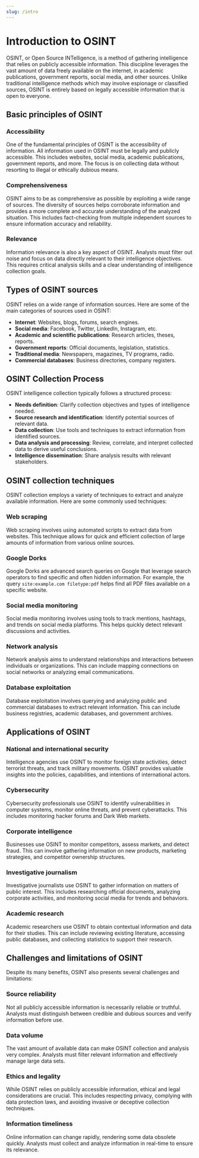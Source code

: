 ```yaml
---
slug: /intro
---
```


# Introduction to OSINT

OSINT, or Open Source INTelligence, is a method of gathering intelligence that relies on publicly accessible information. This discipline leverages the vast amount of data freely available on the internet, in academic publications, government reports, social media, and other sources. Unlike traditional intelligence methods which may involve espionage or classified sources, OSINT is entirely based on legally accessible information that is open to everyone.

## Basic principles of OSINT

### Accessibility

One of the fundamental principles of OSINT is the accessibility of information. All information used in OSINT must be legally and publicly accessible. This includes websites, social media, academic publications, government reports, and more. The focus is on collecting data without resorting to illegal or ethically dubious means.

### Comprehensiveness

OSINT aims to be as comprehensive as possible by exploiting a wide range of sources. The diversity of sources helps corroborate information and provides a more complete and accurate understanding of the analyzed situation. This includes fact-checking from multiple independent sources to ensure information accuracy and reliability.

### Relevance

Information relevance is also a key aspect of OSINT. Analysts must filter out noise and focus on data directly relevant to their intelligence objectives. This requires critical analysis skills and a clear understanding of intelligence collection goals.

## Types of OSINT sources

OSINT relies on a wide range of information sources. Here are some of the main categories of sources used in OSINT:

- **Internet**: Websites, blogs, forums, search engines.
- **Social media**: Facebook, Twitter, LinkedIn, Instagram, etc.
- **Academic and scientific publications**: Research articles, theses, reports.
- **Government reports**: Official documents, legislation, statistics.
- **Traditional media**: Newspapers, magazines, TV programs, radio.
- **Commercial databases**: Business directories, company registers.

## OSINT Collection Process

OSINT intelligence collection typically follows a structured process:

- **Needs definition**: Clarify collection objectives and types of intelligence needed.
- **Source research and identification**: Identify potential sources of relevant data.
- **Data collection**: Use tools and techniques to extract information from identified sources.
- **Data analysis and processing**: Review, correlate, and interpret collected data to derive useful conclusions.
- **Intelligence dissemination**: Share analysis results with relevant stakeholders.

## OSINT collection techniques

OSINT collection employs a variety of techniques to extract and analyze available information. Here are some commonly used techniques:

### Web scraping

Web scraping involves using automated scripts to extract data from websites. This technique allows for quick and efficient collection of large amounts of information from various online sources.

### Google Dorks

Google Dorks are advanced search queries on Google that leverage search operators to find specific and often hidden information. For example, the query `site:example.com filetype:pdf` helps find all PDF files available on a specific website.

### Social media monitoring

Social media monitoring involves using tools to track mentions, hashtags, and trends on social media platforms. This helps quickly detect relevant discussions and activities.

### Network analysis

Network analysis aims to understand relationships and interactions between individuals or organizations. This can include mapping connections on social networks or analyzing email communications.

### Database exploitation

Database exploitation involves querying and analyzing public and commercial databases to extract relevant information. This can include business registries, academic databases, and government archives.

## Applications of OSINT

### National and international security

Intelligence agencies use OSINT to monitor foreign state activities, detect terrorist threats, and track military movements. OSINT provides valuable insights into the policies, capabilities, and intentions of international actors.

### Cybersecurity

Cybersecurity professionals use OSINT to identify vulnerabilities in computer systems, monitor online threats, and prevent cyberattacks. This includes monitoring hacker forums and Dark Web markets.

### Corporate intelligence

Businesses use OSINT to monitor competitors, assess markets, and detect fraud. This can involve gathering information on new products, marketing strategies, and competitor ownership structures.

### Investigative journalism

Investigative journalists use OSINT to gather information on matters of public interest. This includes researching official documents, analyzing corporate activities, and monitoring social media for trends and behaviors.

### Academic research

Academic researchers use OSINT to obtain contextual information and data for their studies. This can include reviewing existing literature, accessing public databases, and collecting statistics to support their research.

## Challenges and limitations of OSINT

Despite its many benefits, OSINT also presents several challenges and limitations:

### Source reliability

Not all publicly accessible information is necessarily reliable or truthful. Analysts must distinguish between credible and dubious sources and verify information before use.

### Data volume

The vast amount of available data can make OSINT collection and analysis very complex. Analysts must filter relevant information and effectively manage large data sets.

### Ethics and legality

While OSINT relies on publicly accessible information, ethical and legal considerations are crucial. This includes respecting privacy, complying with data protection laws, and avoiding invasive or deceptive collection techniques.

### Information timeliness

Online information can change rapidly, rendering some data obsolete quickly. Analysts must collect and analyze information in real-time to ensure its relevance.
